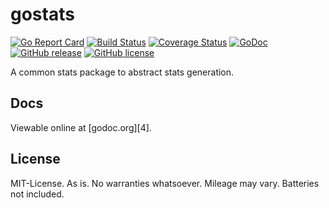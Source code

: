 # gostats

[![Go Report Card](https://goreportcard.com/badge/github.com/msales/gostats)](https://goreportcard.com/report/github.com/msales/gostats)
[![Build Status](https://travis-ci.org/msales/gostats.svg?branch=master)](https://travis-ci.org/msales/gostats)
[![Coverage Status](https://coveralls.io/repos/github/msales/gostats/badge.svg?branch=master)](https://coveralls.io/github/msales/gostats?branch=master)
[![GoDoc](https://godoc.org/github.com/msales/gostats/stats?status.png)](https://godoc.org/github.com/msales/gostats/stats)
[![GitHub release](https://img.shields.io/github/release/msales/gostats.svg)](https://github.com/msales/gostats/releases)
[![GitHub license](https://img.shields.io/badge/license-MIT-blue.svg)](https://raw.githubusercontent.com/msales/gostats/master/LICENSE)

A common stats package to abstract stats generation.

## Docs

Viewable online at [godoc.org][4].

## License

MIT-License. As is. No warranties whatsoever. Mileage may vary. Batteries not included.